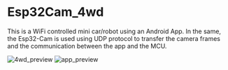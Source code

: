 # Esp32Cam_4wd

This is a WiFi controlled mini car/robot using an Android App. In the same, the Esp32-Cam is used using UDP protocol to transfer the camera frames and the communication between the app and the MCU.

![4wd_preview](https://user-images.githubusercontent.com/16022034/230798034-165acbf6-13e2-4ac6-9023-fda98a3277aa.jpg)
![app_preview](https://user-images.githubusercontent.com/16022034/230798040-5a017fa0-9976-49f5-8fd9-339535067b3f.jpg)
